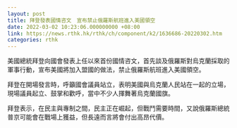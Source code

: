 ```yaml
---
layout: post
title: 拜登發表國情咨文　宣布禁止俄羅斯航班進入美國領空
date: 2022-03-02 10:23:06.000000000 +08:00
link: https://news.rthk.hk/rthk/ch/component/k2/1636686-20220302.htm
categories: rthk
---
```


美國總統拜登向國會發表上任以來首份國情咨文，首先談及俄羅斯對烏克蘭採取的軍事行動，宣布美國將加入盟國的做法，禁止俄羅斯航班進入美國領空。

拜登在開場發言時，呼籲國會議員站立，表明美國與烏克蘭人民站在一起的立場，現場議員起立、鼓掌和歡呼，當中不少人揮舞著烏克蘭國旗。

拜登表示，在民主與專制之間，民主正在崛起，但戰鬥需要時間，又說俄羅斯總統普京可能會在戰場上獲益，但長遠而言將會付出高昂代價。
